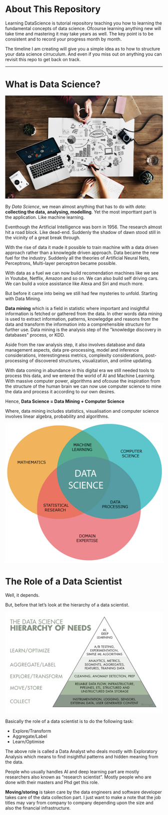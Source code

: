 # About This Repository

Learning DataScience is tutorial repository teaching you how to learning the fundamental concepts of data science. Ofcourse 
learning anything new will take time and mastering it may take years as well. The key point is to be consistent and to record
your progress month by month. 

The timeline I am creating will give you a simple idea as to how to structure your data science cirruculum. And even if you miss
out on anything you can revisit this repo to get back on track.

------

# What is Data Science?

![](images/camera-coffee-composition-1509428.jpg)

By *Data Science*, we mean almost anything that has to do with *data*: **collecting the data, analysing,
modelling**. Yet the most importtant part is the application. Like machine learning. 

Eventhough the Artificial Intelligence was born in 1956. The research almost hit a road block. Like dead-end. Suddenly the 
shadow of dawn stood still in the vicinity of a great break through. 

With the rise of data it made it possible to train machine with a data driven approach rather than a knowlegde driven
approach. Data became the new fuel for the industry. Suddenly all the theories of Artificial Neural Nets, Perceptrons, Multi-layer perceptron became possible. 

With data as a fuel we can now build recomendation machines like we see in Youtube, Netflix, Amazon and so on. We can also 
build self driving cars. We can build a voice assistance like Alexa and Siri and much more. 

But before it came into being we still had few mysteries to unfold. Starting with Data Mining.

**Data mining** which is a field in statistic where important and insightful information is fetched or gathered from the data. 
In other words data mining is used to extract information, patterns, knowlegdge and reasons from the data and transform the 
information into a comprehensible structure for further use. Data mining is the analysis step of the "knowledge discovery in 
databases" process, or KDD. 

Aside from the raw analysis step, it also involves database and data management aspects, data pre-processing, model and inference considerations, interestingness metrics, complexity considerations, post-processing of discovered structures, visualization, and online updating. 

With data coming in abundance in this digital era we still needed tools to process this data, and we entered the world of AI and Machine Learning. With massive computer power, algorithms and ofcouse the inspiration from the structure of the human brain we can now use computer science to mine the data and process it according to our own desires.

Hence, **Data Science = Data Mining + Computer Science**

Where, data mining includes statistics, visualisation and computer science involves linear algebra, probability and algorithms.

![](images/datasciencecomponents.png)


# The Role of a Data Scientist

Well, it depends.

But, before that let’s look at the hierarchy of a data scientist.

![](images/datascience.png)

Basically the role of a data scientist is to do the following task:

- Explore/Transform
- Aggregate/Label
- Learn/Optimise

The above role is called a Data Analyst who deals mostly with Exploratory Analysis which means to find insightful patterns and hidden meaning from the data.

People who usually handles AI and deep learning part are mostly researchers also known as “research scientist”. Mostly people who are done with their masters and Phd get this role.

**Moving/storing** is taken care by the data engineers and software developer takes care of the data collection part.
I just want to make a note that the job titles may vary from company to company depending upon the size and also the financial infrastructure.
